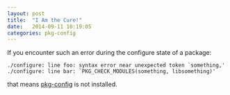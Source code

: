 ```yaml
---
layout: post
title:  "I Am the Cure!"
date:   2014-09-11 10:19:05
categories: pkg-config
---
```

If you encounter such an error during the configure state of a package:

    ./configure: line foo: syntax error near unexpected token `something,'
    ./configure: line bar: `PKG_CHECK_MODULES(something, libsomething)'

that means [pkg-config][pkg-config] is not installed.

[pkg-config]: http://www.freedesktop.org/wiki/Software/pkg-config/
